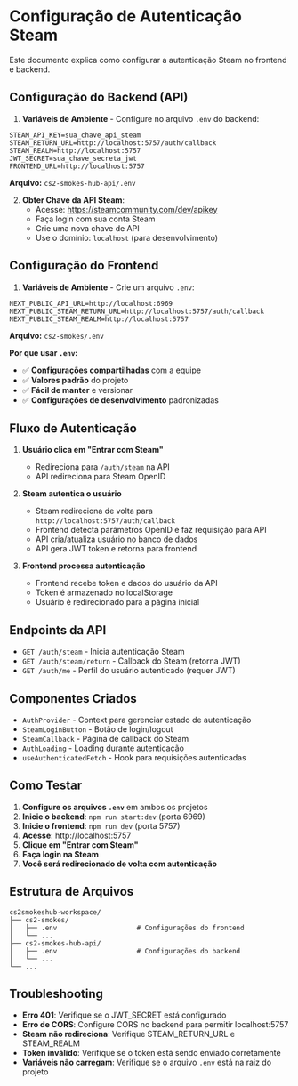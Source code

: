 # Configuração de Autenticação Steam

Este documento explica como configurar a autenticação Steam no frontend e backend.

## Configuração do Backend (API)

1. **Variáveis de Ambiente** - Configure no arquivo `.env` do backend:
```env
STEAM_API_KEY=sua_chave_api_steam
STEAM_RETURN_URL=http://localhost:5757/auth/callback
STEAM_REALM=http://localhost:5757
JWT_SECRET=sua_chave_secreta_jwt
FRONTEND_URL=http://localhost:5757
```

**Arquivo:** `cs2-smokes-hub-api/.env`

2. **Obter Chave da API Steam**:
   - Acesse: https://steamcommunity.com/dev/apikey
   - Faça login com sua conta Steam
   - Crie uma nova chave de API
   - Use o domínio: `localhost` (para desenvolvimento)

## Configuração do Frontend

1. **Variáveis de Ambiente** - Crie um arquivo `.env`:
```env
NEXT_PUBLIC_API_URL=http://localhost:6969
NEXT_PUBLIC_STEAM_RETURN_URL=http://localhost:5757/auth/callback
NEXT_PUBLIC_STEAM_REALM=http://localhost:5757
```

**Arquivo:** `cs2-smokes/.env`

**Por que usar `.env`:**
- ✅ **Configurações compartilhadas** com a equipe
- ✅ **Valores padrão** do projeto
- ✅ **Fácil de manter** e versionar
- ✅ **Configurações de desenvolvimento** padronizadas

## Fluxo de Autenticação

1. **Usuário clica em "Entrar com Steam"**
   - Redireciona para `/auth/steam` na API
   - API redireciona para Steam OpenID

2. **Steam autentica o usuário**
   - Steam redireciona de volta para `http://localhost:5757/auth/callback`
   - Frontend detecta parâmetros OpenID e faz requisição para API
   - API cria/atualiza usuário no banco de dados
   - API gera JWT token e retorna para frontend

3. **Frontend processa autenticação**
   - Frontend recebe token e dados do usuário da API
   - Token é armazenado no localStorage
   - Usuário é redirecionado para a página inicial

## Endpoints da API

- `GET /auth/steam` - Inicia autenticação Steam
- `GET /auth/steam/return` - Callback do Steam (retorna JWT)
- `GET /auth/me` - Perfil do usuário autenticado (requer JWT)

## Componentes Criados

- `AuthProvider` - Context para gerenciar estado de autenticação
- `SteamLoginButton` - Botão de login/logout
- `SteamCallback` - Página de callback do Steam
- `AuthLoading` - Loading durante autenticação
- `useAuthenticatedFetch` - Hook para requisições autenticadas

## Como Testar

1. **Configure os arquivos `.env`** em ambos os projetos
2. **Inicie o backend**: `npm run start:dev` (porta 6969)
3. **Inicie o frontend**: `npm run dev` (porta 5757)
4. **Acesse**: http://localhost:5757
5. **Clique em "Entrar com Steam"**
6. **Faça login na Steam**
7. **Você será redirecionado de volta com autenticação**

## Estrutura de Arquivos

```
cs2smokeshub-workspace/
├── cs2-smokes/
│   ├── .env                    # Configurações do frontend
│   └── ...
├── cs2-smokes-hub-api/
│   ├── .env                    # Configurações do backend
│   └── ...
└── ...
```

## Troubleshooting

- **Erro 401**: Verifique se o JWT_SECRET está configurado
- **Erro de CORS**: Configure CORS no backend para permitir localhost:5757
- **Steam não redireciona**: Verifique STEAM_RETURN_URL e STEAM_REALM
- **Token inválido**: Verifique se o token está sendo enviado corretamente
- **Variáveis não carregam**: Verifique se o arquivo `.env` está na raiz do projeto
